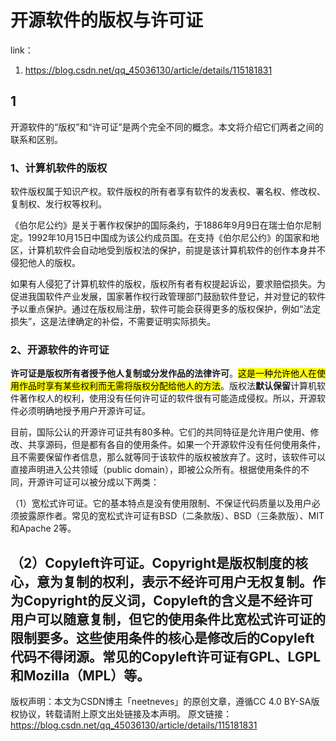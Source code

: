 # 开源软件的版权与许可证

link：

1. <https://blog.csdn.net/qq_45036130/article/details/115181831>



## 1

开源软件的“版权”和“许可证”是两个完全不同的概念。本文将介绍它们两者之间的联系和区别。

### 1、计算机软件的版权
软件版权属于知识产权。软件版权的所有者享有软件的发表权、署名权、修改权、复制权、发行权等权利。

《伯尔尼公约》是关于著作权保护的国际条约，于1886年9月9日在瑞士伯尔尼制定。1992年10月15日中国成为该公约成员国。在支持《伯尔尼公约》的国家和地区，计算机软件会自动地受到版权法的保护，前提是该计算机软件的创作本身并不侵犯他人的版权。

如果有人侵犯了计算机软件的版权，版权所有者有权提起诉讼，要求赔偿损失。为促进我国软件产业发展，国家著作权行政管理部门鼓励软件登记，并对登记的软件予以重点保护。通过在版权局注册，软件可能会获得更多的版权保护，例如“法定损失”，这是法律确定的补偿，不需要证明实际损失。

### 2、开源软件的许可证

**许可证是版权所有者授予他人复制或分发作品的法律许可**。<mark>这是一种允许他人在使用作品时享有某些权利而无需将版权分配给他人的方法</mark>。版权法**默认保留**计算机软件著作权人的权利，使用没有任何许可证的软件很有可能造成侵权。所以，开源软件必须明确地授予用户开源许可证。

目前，国际公认的开源许可证共有80多种。它们的共同特征是允许用户使用、修改、共享源码，但是都有各自的使用条件。如果一个开源软件没有任何使用条件，且不需要保留作者信息，那么就等同于该软件的版权被放弃了。这时，该软件可以直接声明进入公共领域（public domain），即被公众所有。根据使用条件的不同，开源许可证可以被分成以下两类：

（1）宽松式许可证。它的基本特点是没有使用限制、不保证代码质量以及用户必须披露原作者。常见的宽松式许可证有BSD（二条款版）、BSD（三条款版）、MIT和Apache 2等。

（2）Copyleft许可证。Copyright是版权制度的核心，意为复制的权利，表示不经许可用户无权复制。作为Copyright的反义词，Copyleft的含义是不经许可用户可以随意复制，但它的使用条件比宽松式许可证的限制要多。这些使用条件的核心是修改后的Copyleft代码不得闭源。常见的Copyleft许可证有GPL、LGPL和Mozilla（MPL）等。
------------------------------------------------
版权声明：本文为CSDN博主「neetneves」的原创文章，遵循CC 4.0 BY-SA版权协议，转载请附上原文出处链接及本声明。
原文链接：https://blog.csdn.net/qq_45036130/article/details/115181831